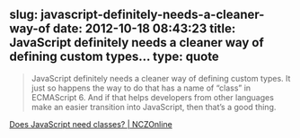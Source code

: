 slug: javascript-definitely-needs-a-cleaner-way-of
date: 2012-10-18 08:43:23
title: JavaScript definitely needs a cleaner way of defining custom types...
type: quote
---

> JavaScript definitely needs a cleaner way of defining custom types. It just so happens the way to do that has a name of “class” in ECMAScript 6. And if that helps developers from other languages make an easier transition into JavaScript, then that’s a good thing.

[Does JavaScript need classes? | NCZOnline](http://www.nczonline.net/blog/2012/10/16/does-javascript-need-classes/)

